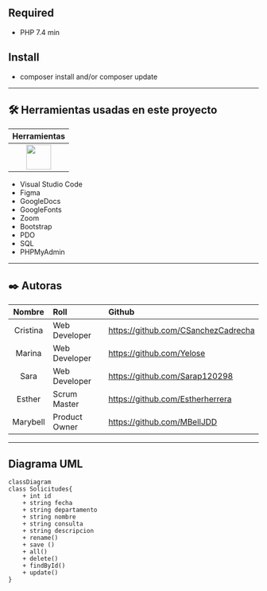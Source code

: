

## Required

- PHP 7.4 min



## Install

- composer install and/or composer update


<hr>

## 🛠️ Herramientas usadas en este proyecto

| Herramientas |
| :---: |
| <img src="https://github.com/FortAwesome/Font-Awesome/blob/6.x/svgs/brands/github.svg" width="50" height="50"> |
<ul>
  <li>Visual Studio Code</li>
  <li>Figma</li>
  <li>GoogleDocs</li>
  <li>GoogleFonts</li>
  <li>Zoom</li>
  <li>Bootstrap</li>
  <li>PDO</li>
  <li>SQL</li>
  <li>PHPMyAdmin</li>
</ul>


<hr>

## ✒️ Autoras 

| Nombre | Roll | Github |
| :---: | :--- | :---
| Cristina | Web Developer| https://github.com/CSanchezCadrecha |
| Marina | Web Developer| https://github.com/Yelose |
| Sara | Web Developer | https://github.com/Sarap120298 |
| Esther | Scrum Master | https://github.com/Estherherrera |
| Marybell | Product Owner | https://github.com/MBellJDD |

<hr>

## Diagrama UML

``` mermaid
classDiagram
class Solicitudes{
    + int id
    + string fecha
    + string departamento
    + string nombre
    + string consulta
    + string descripcion 
    + rename()
    + save ()
    + all()
    + delete()
    + findById()
    + update()
}
```
